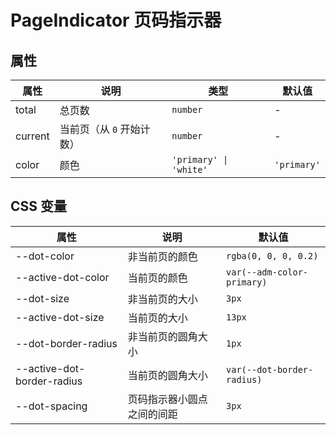 # PageIndicator 页码指示器

<code src="./demos/demo1.tsx"></code>

## 属性

| 属性    | 说明                      | 类型                   | 默认值      |
| ------- | ------------------------- | ---------------------- | ----------- |
| total   | 总页数                    | `number`               | -           |
| current | 当前页（从 `0` 开始计数） | `number`               | -           |
| color   | 颜色                      | `'primary' \| 'white'` | `'primary'` |

## CSS 变量

| 属性                       | 说明                       | 默认值                     |
| -------------------------- | -------------------------- | -------------------------- |
| --dot-color                | 非当前页的颜色             | `rgba(0, 0, 0, 0.2)`       |
| --active-dot-color         | 当前页的颜色               | `var(--adm-color-primary)` |
| --dot-size                 | 非当前页的大小             | `3px`                      |
| --active-dot-size          | 当前页的大小               | `13px`                     |
| --dot-border-radius        | 非当前页的圆角大小         | `1px`                      |
| --active-dot-border-radius | 当前页的圆角大小           | `var(--dot-border-radius)` |
| --dot-spacing              | 页码指示器小圆点之间的间距 | `3px`                      |
